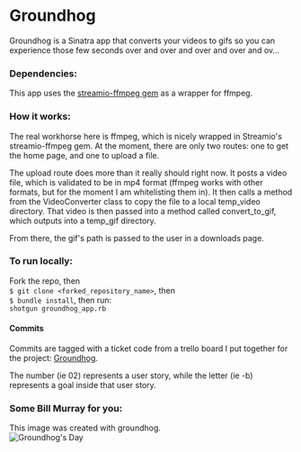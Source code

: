 # Groundhog

Groundhog is a Sinatra app that converts your videos to gifs so you can experience those few seconds over and over and over and over and ov...

### Dependencies:
This app uses the
[streamio-ffmpeg gem](https://github.com/streamio/streamio-ffmpeg )
as a wrapper for ffmpeg.

### How it works:
The real workhorse here is ffmpeg, which is nicely wrapped in Streamio's streamio-ffmpeg gem. At the moment, there are only two routes: one to get the home page, and one to upload a file.

The upload route does more than it really should right now. It posts a video file, which is validated to be in mp4 format (ffmpeg works with other formats, but for the moment I am whitelisting them in). It then calls a method from the VideoConverter class to copy the file to a local temp_video directory. That video is then passed into a method called convert_to_gif, which outputs into a temp_gif directory.

From there, the gif's path is passed to the user in a downloads page.

### To run locally:
Fork the repo, then<br/>
`$ git clone <forked_repository_name>`, then<br/>
`$ bundle install`, then run:<br/>
`shotgun groundhog_app.rb`

#### Commits

Commits are tagged with a ticket code from a trello board I put together for the project: [Groundhog](https://trello.com/b/adBaKvdJ/wistia-gif-converter).

The number (ie 02) represents a user story, while the letter (ie -b) represents a goal inside that user story.

### Some Bill Murray for you:
This image was created with groundhog.
<br/>
![Groundhog's Day](http://i.minus.com/ibrcrAqRoxhfAV.gif)
